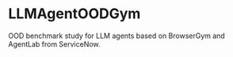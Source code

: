 # LLMAgentOODGym
OOD benchmark study for LLM agents based on BrowserGym and AgentLab from ServiceNow.
